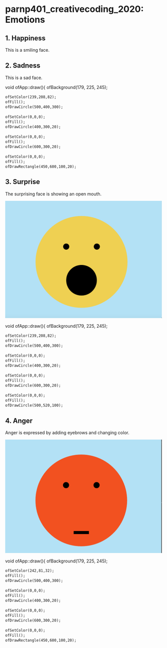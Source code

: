 # parnp401_creativecoding_2020: Emotions

## 1. Happiness ##
This is a smiling face. 
    
## 2. Sadness
This is a sad face.

void ofApp::draw(){
    ofBackground(179, 225, 245);

    ofSetColor(239,208,82);
    ofFill();
    ofDrawCircle(500,400,300);

    ofSetColor(0,0,0);
    ofFill();
    ofDrawCircle(400,300,20);

    ofSetColor(0,0,0);
    ofFill();
    ofDrawCircle(600,300,20);

    ofSetColor(0,0,0);
    ofFill();
    ofDrawRectangle(450,600,100,20);

## 3. Surprise ##
The surprising face is showing an open mouth. 

![Picture](Smiley_Surprise.png)

void ofApp::draw(){
    ofBackground(179, 225, 245);

    ofSetColor(239,208,82);
    ofFill();
    ofDrawCircle(500,400,300);
    
    ofSetColor(0,0,0);
    ofFill();
    ofDrawCircle(400,300,20);
    
    ofSetColor(0,0,0);
    ofFill();
    ofDrawCircle(600,300,20);
    
    ofSetColor(0,0,0);
    ofFill();
    ofDrawCircle(500,520,100);
    
## 4. Anger ##
Anger is expressed by adding eyebrows and changing color.

![Picture](Smiley_Angry.png)

void ofApp::draw(){
    ofBackground(179, 225, 245);

    ofSetColor(242,81,32);
    ofFill();
    ofDrawCircle(500,400,300);
    
    ofSetColor(0,0,0);
    ofFill();
    ofDrawCircle(400,300,20);
    
    ofSetColor(0,0,0);
    ofFill();
    ofDrawCircle(600,300,20);
    
    ofSetColor(0,0,0);
    ofFill();
    ofDrawRectangle(450,600,100,20);

